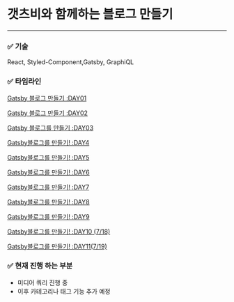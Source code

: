 # 갯츠비와 함께하는 블로그 만들기

---
### ✅ 기술

React, Styled-Component,Gatsby, GraphiQL

### ✅ 타임라인

[Gatsby 블로그 만들기 :DAY01](https://www.notion.so/Gatsby-DAY01-19a47efbf92246f3a0ce9dcae3374d9c)

[Gatsby 블로그 만들기 :DAY02 ](https://www.notion.so/Gatsby-DAY02-4166db7b609949298d7bff0aed31ee9e)

[Gatsby 블로그를 만들기 :DAY03 ](https://www.notion.so/Gatsby-DAY03-8d7056904fe443889255d3195e9fc743)

[Gatsby블로그를 만들기! :DAY4](https://www.notion.so/Gatsby-DAY4-f3dc2ba1322b477e8259d53d47ba4c6a)

[Gatsby블로그를 만들기! :DAY5](https://www.notion.so/Gatsby-DAY5-5acc6d1c6dc14021b1a3dac99d2b6fce)

[Gatsby블로그를 만들기! :DAY6](https://www.notion.so/Gatsby-DAY6-35f30d08421e426dbcbeb066488f1683)

[Gatsby블로그를 만들기! :DAY7](https://www.notion.so/Gatsby-DAY7-1aa6925f2aff42c0bf6f8601ea9ea8fa)

[Gatsby블로그를 만들기! :DAY8](https://www.notion.so/Gatsby-DAY8-b6377aa697444929aee8856767a30206)

[Gatsby블로그를 만들기! :DAY9](https://www.notion.so/Gatsby-DAY9-cd0e0426a9c74e6b940bfcc13bb59af3)

[Gatsby블로그를 만들기! :DAY10 (7/18)](https://www.notion.so/Gatsby-DAY10-7-18-7549956f883440f5a1afaf3e6467d2a3)

[Gatsby블로그를 만들기! :DAY11(7/19) ](https://www.notion.so/Gatsby-DAY11-7-19-6cf0d48223c9451fa74b203d17dc8f97)


### ✅ 현재 진행 하는 부분 
- 미디어 쿼리 진행 중 
- 이후 카테고리나 태그 기능 추가 예정 
